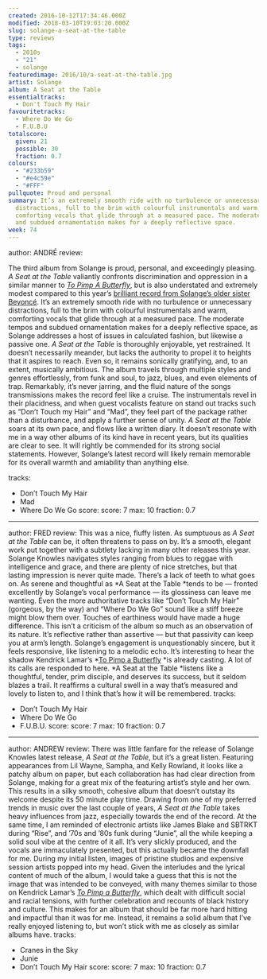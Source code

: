 ```yaml
---
created: 2016-10-12T17:34:46.000Z
modified: 2018-03-10T19:03:20.000Z
slug: solange-a-seat-at-the-table
type: reviews
tags:
  - 2010s
  - "21"
  - solange
featuredimage: 2016/10/a-seat-at-the-table.jpg
artist: Solange
album: A Seat at the Table
essentialtracks:
  - Don't Touch My Hair
favouritetracks:
  - Where Do We Go
  - F.U.B.U
totalscore:
  given: 21
  possible: 30
  fraction: 0.7
colours:
  - "#233b59"
  - "#e4c59e"
  - "#FFF"
pullquote: Proud and personal
summary: It’s an extremely smooth ride with no turbulence or unnecessary
  distractions, full to the brim with colourful instrumentals and warm,
  comforting vocals that glide through at a measured pace. The moderate tempos
  and subdued ornamentation makes for a deeply reflective space.
week: 74
---
```

author: ANDRÉ
review: <div class="_d97"><p>The third album from Solange is proud, personal,
  and exceedingly pleasing. <em>A Seat at the Table</em> valiantly confronts
  discrimination and oppression in a similar manner to <em><a
  href="reviews/kendrick-lamar-to-pimp-a-butterfly/"
  target="_blank" rel="noopener">To Pimp A Butterfly</a></em>, but is also
  understated and extremely modest compared to this year’s <a
  href="articles/best-of-the-rest-april-2016/"
  target="_blank" rel="noopener">brilliant record from Solange’s older sister
  Beyoncé</a>. It’s an extremely smooth ride with no turbulence or unnecessary
  distractions, full to the brim with colourful instrumentals and warm,
  comforting vocals that glide through at a measured pace. The moderate tempos
  and subdued ornamentation makes for a deeply reflective space, as Solange
  addresses a host of issues in calculated fashion, but likewise a passive one.
  <em>A Seat at the Table</em> is thoroughly enjoyable, yet restrained. It
  doesn’t necessarily meander, but lacks the authority to propel it to heights
  that it aspires to reach. Even so, it remains sonically gratifying, and, to an
  extent, musically ambitious. The album travels through multiple styles and
  genres effortlessly, from funk and soul, to jazz, blues, and even elements of
  trap. Remarkably, it’s never jarring, and the fluid nature of the songs
  transmissions makes the record feel like a cruise. The instrumentals revel in
  their placidness, and when guest vocalists feature on stand out tracks such as
  “Don’t Touch my Hair” and “Mad”, they feel part of the package rather than a
  disturbance, and apply a further sense of unity. <em>A Seat at the Table</em>
  soars at its own pace, and flows like a written diary. It doesn’t resonate
  with me in a way other albums of its kind have in recent years, but its
  qualities are clear to see. It will rightly be&nbsp;commended for its strong
  social statements. However, Solange’s latest record will likely remain
  memorable for its overall warmth and amiability than anything else.</p></div>
tracks:
  - Don’t Touch My Hair
  - ­Mad
  - ­Where Do We Go
score:
  score: 7
  max: 10
  fraction: 0.7
---
author: FRED
review: This was a nice, fluffy listen. As sumptuous as *A Seat at the Table*
  can be, it often threatens to pass on by. It’s a smooth, elegant work put
  together with a subtlety lacking in many other releases this year. Solange
  Knowles navigates styles ranging from blues to reggae with intelligence and
  grace, and there are plenty of nice stretches, but that lasting impression is
  never quite made. There’s a lack of teeth to what goes on. As serene and
  thoughtful as *A Seat at the Table *tends to be — fronted excellently by
  Solange’s vocal performance — its glossiness can leave me wanting. Even the
  more authoritative tracks like “Don’t Touch My Hair” (gorgeous, by the way)
  and “Where Do We Go” sound like a stiff breeze might blow them over.
  Touches of earthiness would have made a huge difference. This isn’t a
  criticism of the album so much as an observation of its nature. It’s
  reflective rather than assertive — but that passivity can keep you at arm’s
  length. Solange’s engagement is unquestionably sincere, but it feels
  responsive, like listening to a melodic echo. It’s interesting to hear the
  shadow Kendrick Lamar’s *[To Pimp a
  Butterfly](<reviews/kendrick-lamar-to-pimp-a-butterfly/>)
  *is already casting. A lot of its calls are responded to here. *A Seat at the
  Table *listens like a thoughtful, tender, prim disciple, and deserves its
  success, but it seldom blazes a trail. It reaffirms a cultural swell in a way
  that’s measured and lovely to listen to, and I think that’s how it will be
  remembered.
tracks:
  - Don’t Touch My Hair
  - ­Where Do We Go
  - ­F.U.B.U.
score:
  score: 7
  max: 10
  fraction: 0.7
---
author: ANDREW
review: There was little fanfare for the release of Solange Knowles latest
  release, *A Seat at the Table*, but it’s a great listen. Featuring appearances
  from Lil Wayne, Sampha, and Kelly Rowland, it looks like a patchy album on
  paper, but each collaboration has had clear direction from Solange, making for
  a great mix of the featuring artist’s style and her own. This results in a
  silky smooth, cohesive album that doesn’t outstay its welcome despite its 50
  minute play time. Drawing from one of my preferred trends in music over the
  last couple of years, *A Seat at the Table* takes heavy influences from jazz,
  especially towards the end of the record. At the same time, I am reminded of
  electronic artists like James Blake and SBTRKT during “Rise”, and ’70s and
  ’80s funk during “Junie”, all the while keeping a solid soul vibe at the
  centre of it all. It’s very slickly produced, and the vocals are immaculately
  presented, but this actually became the downfall for me. During my initial
  listen, images of pristine studios and expensive session artists popped into
  my head. Given the interludes and the lyrical content of much of the album, I
  would take a guess that this is not the image that was intended to be
  conveyed, with many themes similar to those on Kendrick Lamar’s *[To Pimp a
  Butterfly](<reviews/kendrick-lamar-to-pimp-a-butterfly/>)*,
  which dealt with difficult social and racial tensions, with further
  celebration and recounts of black history and culture. This makes for an album
  that should be far more hard hitting and impactful than it was for me.
  Instead, it remains a solid album that I’ve really enjoyed listening to, but
  won’t stick with me as closely as similar albums have.
tracks:
  - Cranes in the Sky
  - ­Junie
  - ­Don’t Touch My Hair
score:
  score: 7
  max: 10
  fraction: 0.7
